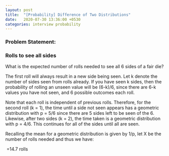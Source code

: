 ```yaml
---
layout: post
title:  "[Probability] Difference of Two Distributions"
date:   2020-07-30 13:36:00 +0530
categories: interview probability
---
```


### Problem Statement:

### Rolls to see all sides
What is the expected number of rolls needed to see all 6 sides of a fair die?

The first roll will always result in a new side being seen. Let k denote the number of sides seen from rolls already. If you have seen k sides, then the probability of rolling an unseen value will be (6-k)/6, since there are 6-k values you have not seen, and 6 possible outcomes each roll.

Note that each roll is independent of previous rolls. Therefore, for the second roll (k = 1), the time until a side not seen appears has a geometric distribution with p = 5/6 since there are 5 sides left to be seen of the 6. Likewise, after two sides (k = 2), the time taken is a geometric distribution with p = 4/6. This continues for all of the sides until all are seen.

Recalling the mean for a geometric distribution is given by 1/p, let X be the number of rolls needed and thus we have:

​	=14.7 rolls

<script src="https://polyfill.io/v3/polyfill.min.js?features=es6"></script>
<script id="MathJax-script" async src="https://cdn.jsdelivr.net/npm/mathjax@3/es5/tex-mml-chtml.js"></script>
